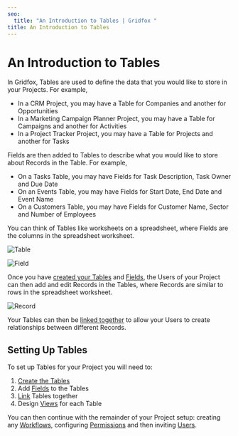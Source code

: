 ```yaml
---
seo:
  title: "An Introduction to Tables | Gridfox "
title: An Introduction to Tables
---
```

# An Introduction to Tables

In Gridfox, Tables are used to define the data that you would like to store in your Projects. For example,

* In a CRM Project, you may have a Table for Companies and another for Opportunities
* In a Marketing Campaign Planner Project, you may have a Table for Campaigns and another for Activities
* In a Project Tracker Project, you may have a Table for Projects and another for Tasks

Fields are then added to Tables to describe what you would like to store about Records in the Table. For example,

* On a Tasks Table, you may have Fields for Task Description, Task Owner and Due Date
* On an Events Table, you may have Fields for Start Date, End Date and Event Name
* On a Customers Table, you may have Fields for Customer Name, Sector and Number of Employees

You can think of Tables like worksheets on a spreadsheet, where Fields are the columns in the spreadsheet worksheet.

![Table](/assets/images/table-highlighted.jpg "Table")

![Field](/assets/images/field-highlighted.jpg "Field")

Once you have [created your Tables](/building-a-project/creating-tables) and [Fields](/building-a-project/creating-fields), the Users of your Project can then add and edit Records in the Tables, where Records are similar to rows in the spreadsheet worksheet.

![Record](/assets/images/record-highlighted.jpg "Record")

Your Tables can then be [linked together](/building-a-project/linking-tables) to allow your Users to create relationships between different Records.

## Setting Up Tables

To set up Tables for your Project you will need to:

1. [Create the Tables](/building-a-project/creating-tables)
2. Add [Fields](/building-a-project/an-introduction-to-fields) to the Tables
3. [Link](/building-a-project/linking-tables) Tables together
4. Design [Views](/building-a-project/an-introduction-to-views)[](/building-a-project/an-introduction-to-screens) for each Table

You can then continue with the remainder of your Project setup: creating any [Workflows](/building-a-project/an-introduction-to-workflows), configuring [Permissions](/building-a-project/an-introduction-to-permissions) and then inviting [Users](/building-a-project/an-introduction-to-users).